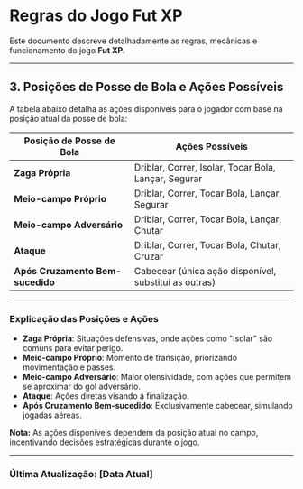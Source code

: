 # Regras do Jogo Fut XP

Este documento descreve detalhadamente as regras, mecânicas e funcionamento do jogo **Fut XP**.

---

## 3. Posições de Posse de Bola e Ações Possíveis

A tabela abaixo detalha as ações disponíveis para o jogador com base na posição atual da posse de bola:

| **Posição de Posse de Bola**         | **Ações Possíveis**                                                    |
|--------------------------------------|------------------------------------------------------------------------|
| **Zaga Própria**                     | Driblar, Correr, Isolar, Tocar Bola, Lançar, Segurar                  |
| **Meio-campo Próprio**               | Driblar, Correr, Tocar Bola, Lançar, Segurar                         |
| **Meio-campo Adversário**            | Driblar, Correr, Tocar Bola, Lançar, Chutar                          |
| **Ataque**                           | Driblar, Correr, Tocar Bola, Chutar, Cruzar                          |
| **Após Cruzamento Bem-sucedido**     | Cabecear (única ação disponível, substitui as outras)                |

---

### Explicação das Posições e Ações
- **Zaga Própria**: Situações defensivas, onde ações como "Isolar" são comuns para evitar perigo.
- **Meio-campo Próprio**: Momento de transição, priorizando movimentação e passes.
- **Meio-campo Adversário**: Maior ofensividade, com ações que permitem se aproximar do gol adversário.
- **Ataque**: Ações diretas visando a finalização.
- **Após Cruzamento Bem-sucedido**: Exclusivamente cabecear, simulando jogadas aéreas.

**Nota:** As ações disponíveis dependem da posição atual no campo, incentivando decisões estratégicas durante o jogo.

---

### Última Atualização: [Data Atual]
